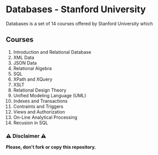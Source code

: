 # Databases - Stanford University

Databases is a set of 14 courses offered by Stanford University which 

## Courses

1. Introduction and Relational Database
2. XML Data
3. JSON Data
4. Relational Algebra
5. SQL
6. XPath and XQuery
7. XSLT
8. Relational Design Theory
9. Unified Modeling Language (UML)
10. Indexes and Transactions
11. Contraints and Triggers
12. Views and Authorization
13. On-Line Analytical Processing
14. Recusion in SQL

### ⚠️ Disclaimer ⚠️

**Please, don't fork or copy this repository.**
